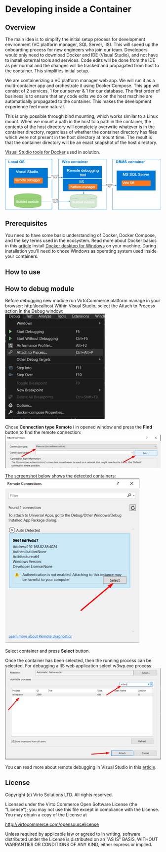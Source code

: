 # Developing inside a Container

## Overview

The main idea is to simplify the initial setup process for development environment (VC platform manager, SQL Server, IIS). This will speed up the onboarding process for new engineers who join our team.
Developers would only need to download Docker and IDE (VIsual Studio), and not have to install external tools and services. Code edits will be done from the IDE as per normal and the changes will be tracked and propagated from host to the container. This simplifies initial setup.

We are containerizing a VC platform manager web app. We will run it as a multi-container app and orchestrate it using Docker Compose. This app will consist of 2 services, 1 for our server & 1 for our database.
The first order of business is to ensure that any code edits we do on the host machine are automatically propagated to the container. This makes the development experience feel more natural.

This is only possible through bind mounting, which works similar to a Linux mount. When we mount a path in the host to a path in the container, the contents of the host directory will completely overwrite whatever is in the container directory, regardless of whether the container directory has files which were not present in the host directory at mount time. The result is that the container directory will be an exact snapshot of the host directory.

[Visual Studio tools for Docker](https://docs.microsoft.com/en-us/visualstudio/containers/overview?view=vs-2019) used in solution.

![Developing inside a Container](docs/media/developing-inside-container.png)

## Prerequisites

You need to have some basic understanding of Docker, Docker Compose, and the key terms used in the ecosystem.
Read more about Docker basics in this [article](https://docs.docker.com/get-started/)
Install [Docker desktop for Windows](https://docs.docker.com/docker-for-windows/install/) on your machine.
During installation you'll need to chose Windows as operating system used inside your containers.

## How to use

## How to debug module

Before debugging new module run VirtoCommerce platform manage in your browser: http:\\localhost
Within Visual Studio, select the Attach to Process action in the Debug window:
![Menu](docs/media/screen-attach-to-process-menu.png)

Chose **Connection type** **Remote** i in opened window and press the **Find** button to find the remote connection:
![Find remote](docs/media/screen-attach-to-process-window.png)

The screenshot below shows the detected containers:
![Remote container](docs/media/screen-remote-connections.png)

Select container and press **Select** button.

Once the container has been selected, then the running process can be selected. 
For debugging a IIS web application select w3wp.exe process:
![Attach](docs/media/screen-attach-to-process-process-selection.png)

You can read more about remote debugging in Visual Studio in this [article](https://docs.microsoft.com/en-us/visualstudio/debugger/attach-to-running-processes-with-the-visual-studio-debugger?view=vs-2019).

## License

Copyright (c) Virto Solutions LTD.  All rights reserved.

Licensed under the Virto Commerce Open Software License (the "License"); you
may not use this file except in compliance with the License. You may
obtain a copy of the License at

<http://virtocommerce.com/opensourcelicense>

Unless required by applicable law or agreed to in writing, software
distributed under the License is distributed on an "AS IS" BASIS,
WITHOUT WARRANTIES OR CONDITIONS OF ANY KIND, either express or
implied.
